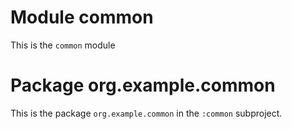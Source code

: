 # Module common

This is the `common` module

# Package org.example.common

This is the package `org.example.common` in the `:common` subproject.
